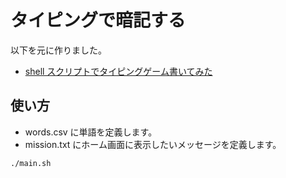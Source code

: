 # タイピングで暗記する

以下を元に作りました。

- [shell スクリプトでタイピングゲーム書いてみた](https://gist.github.com/YukiYamashina/f97c0b84c42dbe3597c3)

## 使い方

- words.csv に単語を定義します。
- mission.txt にホーム画面に表示したいメッセージを定義します。

```sh
./main.sh
```
